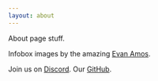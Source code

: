 ```yaml
---
layout: about
---
```

About page stuff.
    
Infobox images by the amazing [Evan Amos](https://commons.wikimedia.org/wiki/User:Evan-Amos).

Join us on [Discord](https://discord.gg/gameboy).
Our [GitHub](https://github.com/rgameboy).